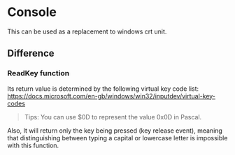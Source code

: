 # Console
This can be used as a replacement to windows crt unit.

## Difference

### ReadKey function
Its return value is determined by the following virtual key code list:  
https://docs.microsoft.com/en-gb/windows/win32/inputdev/virtual-key-codes  

> Tips: You can use $0D to represent the value 0x0D in Pascal.

Also, It will return only the key being pressed (key release event), meaning that distinguishing between typing a capital or lowercase letter is impossible with this function.